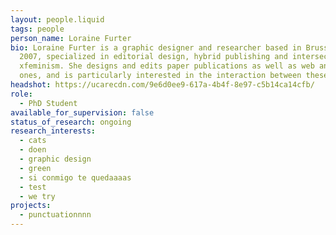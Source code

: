 ```yaml
---
layout: people.liquid
tags: people
person_name: Loraine Furter
bio: Loraine Furter is a graphic designer and researcher based in Brussels since
  2007, specialized in editorial design, hybrid publishing and intersectional
  xfeminism. She designs and edits paper publications as well as web and digital
  ones, and is particularly interested in the interaction between these media.
headshot: https://ucarecdn.com/9e6d0ee9-617a-4b4f-8e97-c5b14ca14cfb/
role:
  - PhD Student
available_for_supervision: false
status_of_research: ongoing
research_interests:
  - cats
  - doen
  - graphic design
  - green
  - si conmigo te quedaaaas
  - test
  - we try
projects:
  - punctuationnnn
---
```

